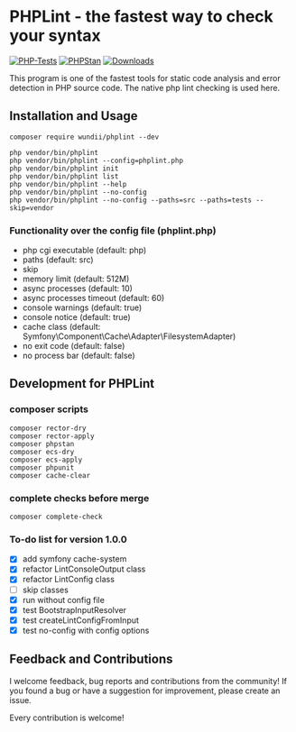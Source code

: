 # PHPLint - the fastest way to check your syntax

[![PHP-Tests](https://github.com/wundii/PHPLint/actions/workflows/code_quality.yml/badge.svg)](https://github.com/wundii/PHPLint/actions/workflows/code_quality.yml)
[![PHPStan](https://img.shields.io/badge/PHPStan-level%209-brightgreen.svg?style=flat)](https://phpstan.org/)
[![Downloads](https://img.shields.io/packagist/dt/wundii/phplint.svg?style=flat)](https://packagist.org/packages/wundii/phplint)

This program is one of the fastest tools for static code analysis and error detection in PHP source code.
The native php lint checking is used here.

## Installation and Usage

```shell
composer require wundii/phplint --dev
```

```shell
php vendor/bin/phplint
php vendor/bin/phplint --config=phplint.php
php vendor/bin/phplint init
php vendor/bin/phplint list
php vendor/bin/phplint --help
php vendor/bin/phplint --no-config
php vendor/bin/phplint --no-config --paths=src --paths=tests --skip=vendor
```

### Functionality over the config file (phplint.php)
+ php cgi executable (default: php)
+ paths (default: src)
+ skip
+ memory limit (default: 512M)
+ async processes (default: 10)
+ async processes timeout (default: 60)
+ console warnings (default: true)
+ console notice (default: true)
+ cache class (default: Symfony\Component\Cache\Adapter\FilesystemAdapter)
+ no exit code (default: false)
+ no process bar (default: false)

## Development for PHPLint

### composer scripts

```shell
composer rector-dry
composer rector-apply
composer phpstan
composer ecs-dry
composer ecs-apply
composer phpunit
composer cache-clear
```

### complete checks before merge

```shell
composer complete-check
```

### To-do list for version 1.0.0
+ [x] add symfony cache-system
+ [x] refactor LintConsoleOutput class
+ [x] refactor LintConfig class
+ [ ] skip classes
+ [x] run without config file
+ [x] test BootstrapInputResolver
+ [x] test createLintConfigFromInput
+ [x] test no-config with config options

## Feedback and Contributions
I welcome feedback, bug reports and contributions from the community! 
If you found a bug or have a suggestion for improvement, please create an issue. 

Every contribution is welcome!